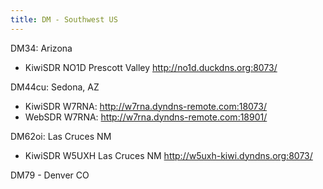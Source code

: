 ```yaml
---
title: DM - Southwest US
---
```

DM34: Arizona

* KiwiSDR NO1D Prescott Valley http://no1d.duckdns.org:8073/

DM44cu: Sedona, AZ

* KiwiSDR W7RNA: http://w7rna.dyndns-remote.com:18073/
* WebSDR W7RNA: http://w7rna.dyndns-remote.com:18901/

DM62oi: Las Cruces NM

* KiwiSDR W5UXH Las Cruces NM http://w5uxh-kiwi.dyndns.org:8073/

DM79 - Denver CO

